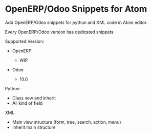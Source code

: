 # OpenERP/Odoo Snippets for Atom

Add OpenERP/Odoo snippets for python and XML code in Atom editor.

Every OpenERP/Odoo version has dedicated snippets

Supported Version:

- OpenERP
    * WIP

- Odoo
    * 10.0


Python:

- Class new and inherit
- All kind of field


XML:

- Main view structure (form, tree, search, action, menu)
- Inherit main structure
